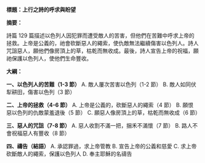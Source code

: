 **標題：上行之詩的呼求與盼望**

**摘要：**

詩篇 129 篇描述以色列人因犯罪而遭受敵人的苦害，但他們在苦難中呼求上帝的拯救。上帝是公義的，祂會砍斷惡人的繩索，使仇敵無法繼續傷害以色列人。詩人咒詛惡人，願他們像房頂上的草，枯乾而無收成。最後，詩人宣告上帝的祝福，願祂保護以色列人，使他們生命豐收。

**大綱：**

**一、以色列人的苦難（1-3 節）**
    A. 敵人屢次苦害以色列（1-2 節）
    B. 敵人如同伏犁耕田，傷害以色列（3 節）

**二、上帝的拯救（4-6 節）**
    A. 上帝是公義的，砍斷惡人的繩索（4 節）
    B. 願恨惡以色列的仇敵蒙羞退後（5 節）
    C. 願惡人像房頂上的草，枯乾而無收成（6 節）

**三、惡人的咒詛（7-8 節）**
    A. 惡人收割不滿一把，捆禾不滿懷（7 節）
    B. 路人不會祝福惡人有豐收（8 節）

**四、禱告（結語）**
    A. 承認罪過，求上帝管教
    B. 宣告上帝的公義和慈愛
    C. 求上帝砍斷敵人的繩索，保護以色列人
    D. 奉主耶穌的名禱告
